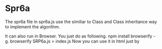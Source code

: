 # Spr6a
  The spr6a file in spr6a.js use the similiar to Class and Class inheritance way to implement the algorithm.

  It can also run in Browser. You just do as following.
      npm  install browserify -g. 
      browserify SRP6a.js > index.js
   Now you can use it in html just by <script type="text/javascript" src="./index.js"></script>
   
